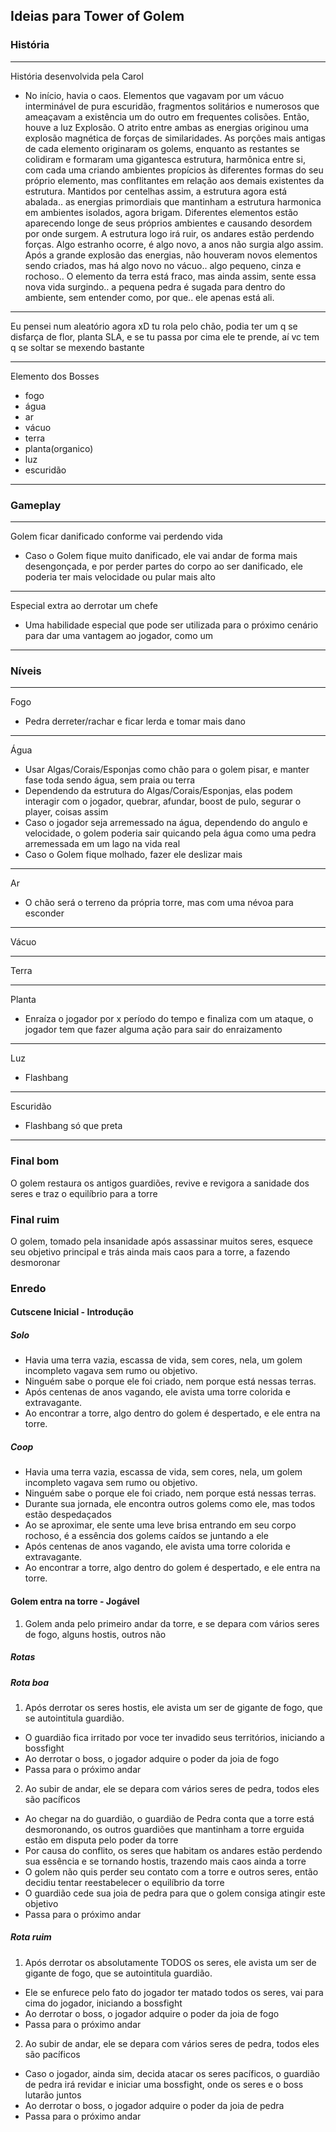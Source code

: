 ## Ideias para Tower of Golem

### História

---

História desenvolvida pela Carol

- No início, havia o caos.
Elementos que vagavam por um vácuo interminável de pura escuridão, fragmentos solitários e numerosos que ameaçavam a existência um do outro em frequentes colisões.
Então, houve a luz Explosão. 
O atrito entre ambas as energias originou uma explosão magnética de forças de similaridades.
As porções mais antigas de cada elemento originaram os golems, enquanto as restantes se colidiram e formaram uma gigantesca estrutura, harmônica entre si, com cada uma criando ambientes propícios às diferentes formas do seu próprio elemento, mas conflitantes em relação aos demais existentes da estrutura.
Mantidos por centelhas assim, a estrutura agora está abalada.. as energias primordiais que mantinham a estrutura harmonica em ambientes isolados, agora brigam. Diferentes elementos estão aparecendo longe de seus próprios ambientes e causando desordem por onde surgem. A estrutura logo irá ruir, os andares estão perdendo forças.
Algo estranho ocorre, é algo novo, a anos não surgia algo assim. Após a grande explosão das energias, não houveram novos elementos sendo criados, mas há algo novo no vácuo.. algo pequeno, cinza e rochoso.. O elemento da terra está fraco, mas ainda assim, sente essa nova vida surgindo.. a pequena pedra é sugada para dentro do ambiente, sem entender como, por que.. ele apenas está ali.

---

Eu pensei num aleatório agora xD tu rola pelo chão, podia ter um q se disfarça de flor, planta SLA, e se tu passa por cima ele te prende, aí vc tem q se soltar se mexendo bastante

---

Elemento dos Bosses

- fogo
- água
- ar
- vácuo
- terra
- planta(organico)
- luz
- escuridão

---


### Gameplay

---

Golem ficar danificado conforme vai perdendo vida
- Caso o Golem fique muito danificado, ele vai andar de forma mais desengonçada, e por perder partes do corpo ao ser danificado, ele poderia ter mais velocidade ou pular mais alto

---

Especial extra ao derrotar um chefe
- Uma habilidade especial que pode ser utilizada para o próximo cenário para dar uma vantagem ao jogador, como um 

---


### Níveis

---

Fogo
- Pedra derreter/rachar e ficar lerda e tomar mais dano

---

Água
- Usar Algas/Corais/Esponjas como chão para o golem pisar, e manter fase toda sendo água, sem praia ou terra
- Dependendo da estrutura do Algas/Corais/Esponjas, elas podem interagir com o jogador, quebrar, afundar, boost de pulo, segurar o player, coisas assim
- Caso o jogador seja arremessado na água, dependendo do angulo e velocidade, o golem poderia sair quicando pela água como uma pedra arremessada em um lago na vida real
- Caso o Golem fique molhado, fazer ele deslizar mais

---

Ar
- O chão será o terreno da própria torre, mas com  uma névoa para esconder

---

Vácuo

---

Terra

---

Planta

- Enraíza o jogador por x período do tempo e finaliza com um ataque, o jogador tem que fazer alguma ação para sair do enraizamento

---

Luz
- Flashbang

---

Escuridão
- Flashbang só que preta

---



### Final bom
O golem restaura os antigos guardiões, revive e revigora a sanidade dos seres e traz o equilíbrio para a torre



### Final ruim
O golem, tomado pela insanidade após assassinar muitos seres, esquece seu objetivo principal e trás ainda mais caos para a torre, a fazendo desmoronar



### Enredo

#### Cutscene Inicial - Introdução

##### Solo
- Havia uma terra vazia, escassa de vida, sem cores, nela, um golem incompleto vagava sem rumo ou objetivo.
- Ninguém sabe o porque ele foi criado, nem porque está nessas terras.
- Após centenas de anos vagando, ele avista uma torre colorida e extravagante.
- Ao encontrar a torre, algo dentro do golem é despertado, e ele entra na torre.

##### Coop
- Havia uma terra vazia, escassa de vida, sem cores, nela, um golem incompleto vagava sem rumo ou objetivo.
- Ninguém sabe o porque ele foi criado, nem porque está nessas terras.
- Durante sua jornada, ele encontra outros golems como ele, mas todos estão despedaçados
- Ao se aproximar, ele sente uma leve brisa entrando em seu corpo rochoso, é a essência dos golems caídos se juntando a ele
- Após centenas de anos vagando, ele avista uma torre colorida e extravagante.
- Ao encontrar a torre, algo dentro do golem é despertado, e ele entra na torre.

#### Golem entra na torre - Jogável

1. Golem anda pelo primeiro andar da torre, e se depara com vários seres de fogo, alguns hostis, outros não

##### Rotas

##### Rota boa
1. Após derrotar os seres hostis, ele avista um ser de gigante de fogo, que se autointitula guardião.
- O guardião fica irritado por voce ter invadido seus territórios, iniciando a bossfight
- Ao derrotar o boss, o jogador adquire o poder da joia de fogo
- Passa para o próximo andar

2. Ao subir de andar, ele se depara com vários seres de pedra, todos eles são pacíficos
- Ao chegar na do guardião, o guardião de Pedra conta que a torre está desmoronando, os outros guardiões que mantinham a torre erguida estão em disputa pelo poder da torre
- Por causa do conflito, os seres que habitam os andares estão perdendo sua essência e se tornando hostis, trazendo mais caos ainda a torre
- O golem não quis perder seu contato com a torre e outros seres, então decidiu tentar reestabelecer o equilíbrio da torre
- O guardião cede sua joia de pedra para que o golem consiga atingir este objetivo
- Passa para o próximo andar

##### Rota ruim
1. Após derrotar os absolutamente TODOS os seres, ele avista um ser de gigante de fogo, que se autointitula guardião.
- Ele se enfurece pelo fato do jogador ter matado todos os seres, vai para cima do jogador, iniciando a bossfight
- Ao derrotar o boss, o jogador adquire o poder da joia de fogo
- Passa para o próximo andar

2. Ao subir de andar, ele se depara com vários seres de pedra, todos eles são pacíficos
- Caso o jogador, ainda sim, decida atacar os seres pacíficos, o guardião de pedra irá revidar e iniciar uma bossfight, onde os seres e o boss lutarão juntos
- Ao derrotar o boss, o jogador adquire o poder da joia de pedra
- Passa para o próximo andar

